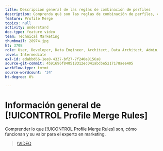 ```yaml
---
title: Descripción general de las reglas de combinación de perfiles
description: Comprenda qué son las reglas de combinación de perfiles, cómo funcionan y su valor para el experto en marketing.
feature: Profile Merge
topics: null
activity: understand
doc-type: feature video
team: Technical Marketing
thumbnail: 28974.jpg
kt: 3708
role: User, Developer, Data Engineer, Architect, Data Architect, Admin, Leader
level: Intermediate
exl-id: edabbd66-1ee0-4337-bf27-7f240e8156a8
source-git-commit: 4b91696f840518312ec041abdbe5217178aee405
workflow-type: tm+mt
source-wordcount: '34'
ht-degree: 0%

---
```


# Información general de [!UICONTROL Profile Merge Rules]

Comprender lo que [!UICONTROL Profile Merge Rules] son, cómo funcionan y su valor para el experto en marketing.

>[!VIDEO](https://video.tv.adobe.com/v/28974/?quality=12)
